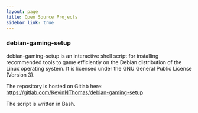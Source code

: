 ```yaml
---
layout: page
title: Open Source Projects
sidebar_link: true
---
```


### debian-gaming-setup

debian-gaming-setup is an interactive shell script for installing recommended tools to game efficiently on the Debian distribution of the Linux operating system. It is licensed under the GNU General Public License (Version 3).

The repository is hosted on Gitlab here: <https://gitlab.com/KevinNThomas/debian-gaming-setup>

The script is written in Bash.
